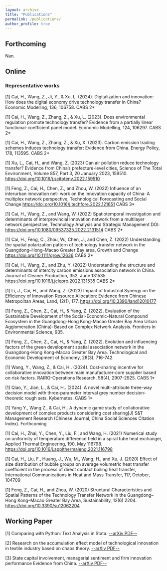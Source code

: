 ```yaml
---
layout: archive
title: "Publications"
permalink: /publications/
author_profile: true
---
```


## Forthcoming

Nan.

## Online

### Representative works

[1] Cai, H., Wang, Z., Ji, Y., & Xu, L. (2024). Digitalization and innovation: How does the digital economy drive technology transfer in China? Economic Modelling, 136, 106758. CABS 2*

[1] Cai, H., Wang, Z., Zhang, Z., & Xu, L. (2023). Does environmental regulation promote technology transfer? Evidence from a partially linear functional-coefficient panel model. Economic Modelling, 124, 106297. CABS 2*

[1] Cai, H., Wang, Z., Zhang, Z., & Xu, X. (2023). Carbon emission trading schemes induces technology transfer: Evidence from China. Energy Policy, 178, 113595. CABS 2*

[1] Xu, L., Cai, H., and Wang, Z. (2023) Can air pollution reduce technology transfer? Evidence from China’s prefecture-level cities, Science of The Total Environment, Volume 857, Part 3, 20 January 2023, 159510. https://doi.org/10.1016/j.scitotenv.2022.159510

[1] Feng, Z., Cai, H., Chen, Z., and Zhou, W. (2022) Influence of an interurban innovation net- work on the innovation capacity of China: A multiplex network perspective, Technological Forecasting and Social Change https://doi.org/10.1016/j.techfore.2022.121651 CABS 3*

[1] Cai, H., Wang, Z., and Wang, W. (2022) Spatiotemporal investigation and determinants of interprovincial innovation network from a multilayer network perspective, Technology Analysis and Strategic Management DOI: https://doi.org/10.1080/09537325.2022.2131514 CABS 2*

[1] Cai, H., Feng, C., Zhou, W., Chen, J., and Chen, Z. (2022) Understanding the spatial polarization pattern of technology transfer network in the Guangdong–Hong–Macao Greater Bay area, Growth and Change https://doi.org/10.1111/grow.12636 CABS 2*

[1] Cai, H., Wang, Z., and Zhu, Y. (2022) Understanding the structure and determinants of intercity carbon emissions association network in China. Journal of Cleaner Production, 352, June 131535. https://doi.org/10.1016/j.jclepro.2022.131535 CABS 2*

[1] Li, J., Cai, H., and Wang, Z. (2023) Impact of Industrial Synergy on the Efficiency of Innovation Resource Allocation: Evidence from Chinese Metropolitan Areas, Land, 12(1), 177. https://doi.org/10.3390/land12010177

[1] Feng, Z., Chen, Z., Cai, H., & Yang, Z. (2022). Evaluation of the Sustainable Development of the Social-Economic-Natural Compound Ecosystem in the Guangdong-Hong Kong-Macao Greater Bay Area Urban Agglomeration (China): Based on Complex Network Analysis. Frontiers in Environmental Science, 935.

[1] Feng, Z., Chen, Z., Cai, H., & Yang, Z. (2022). Evolution and influencing factors of the green development spatial association network in the Guangdong-Hong Kong-Macao Greater Bay Area. Technological and Economic Development of Economy, 28(3), 716-742.

[1] Wang, Y., Wang, Z., & Cai, H.. (2024). Cost-sharing incentive for collaborative innovation between main manufacturer-core supplier based on risk factors. RAIRO-Operations Research, 58(4), 2907-2925. CABS 1*

[1] Qiao, Y., Jian, L., & Cai, H.. (2024). A novel multi-attribute three-way decision model with three-parameter interval grey number decision-theoretic rough sets. Kybernetes. CABS 1*

[1] Yang Y., Wang Z., & Cai, H.. A dynamic game study of collaborative development of complex products considering cost sharing[J] S&T Management Research (Chinese Journal, China Social Sciences Citation Index). Forthcoming

[1] Cai, H., Zhai, Y., Chen, Y., Liu, F., and Wang, H. (2021) Numerical study on uniformity of temperature difference field in a spiral tube heat exchanger, Applied Thermal Engineering, 190, May 116798. https://doi.org/10.1016/j.applthermaleng.2021.116798

[1] Cai, H., Liu, F., Huang, J., Wu, M., Wang, H., and Xu, J. (2020) Effect of size distribution of bubble groups on average volumetric heat transfer coefficient in the process of direct contact boiling heat transfer, International Communications in Heat and Mass Transfer, 117, October, 104709

[1] Feng, Z., Cai, H., and Zhou, W. (2020) Structural Characteristics and Spatial Patterns of the Technology Transfer Network in the Guangdong–Hong Kong–Macao Greater Bay Area, Sustainability, 12(6) 2204. https://doi.org/10.3390/su12062204


## Working Paper

[1] Comparing with Python: Text Analysis in Stata. [--arXiv PDF--](https://arxiv.org/abs/2307.10480)

[2] Research on the accumulation effect model of technological innovation in textile industry based on chaos theory. [--arXiv PDF--](https://arxiv.org/abs/2204.08340)

[3] State capital involvement, managerial sentiment and firm innovation performance Evidence from China. [--arXiv PDF--](https://arxiv.org/abs/2204.04860)



